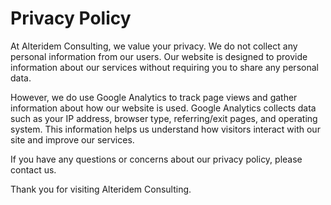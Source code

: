# Privacy Policy

At Alteridem Consulting, we value your privacy. We do not collect any personal information from our users. Our website is designed to provide information about our services without requiring you to share any personal data.

However, we do use Google Analytics to track page views and gather information about how our website is used. Google Analytics collects data such as your IP address, browser type, referring/exit pages, and operating system. This information helps us understand how visitors interact with our site and improve our services.

If you have any questions or concerns about our privacy policy, please contact us.

Thank you for visiting Alteridem Consulting.

